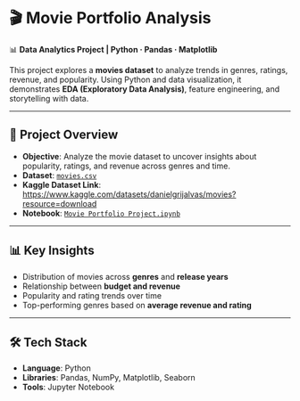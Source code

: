 # 🎬 Movie Portfolio Analysis  

📊 **Data Analytics Project | Python · Pandas · Matplotlib**  

This project explores a **movies dataset** to analyze trends in genres, ratings, revenue, and popularity. Using Python and data visualization, it demonstrates **EDA (Exploratory Data Analysis)**, feature engineering, and storytelling with data.  

---

## 🔎 Project Overview  
- **Objective**: Analyze the movie dataset to uncover insights about popularity, ratings, and revenue across genres and time.  
- **Dataset**: [`movies.csv`](./movies.csv)
- **Kaggle Dataset Link**: https://www.kaggle.com/datasets/danielgrijalvas/movies?resource=download 
- **Notebook**: [`Movie Portfolio Project.ipynb`](./Movie%20Portfolio%20Project.ipynb)  

---

## 📊 Key Insights  
- Distribution of movies across **genres** and **release years**  
- Relationship between **budget and revenue**  
- Popularity and rating trends over time  
- Top-performing genres based on **average revenue and rating**  

---

## 🛠️ Tech Stack  
- **Language**: Python  
- **Libraries**: Pandas, NumPy, Matplotlib, Seaborn  
- **Tools**: Jupyter Notebook  


